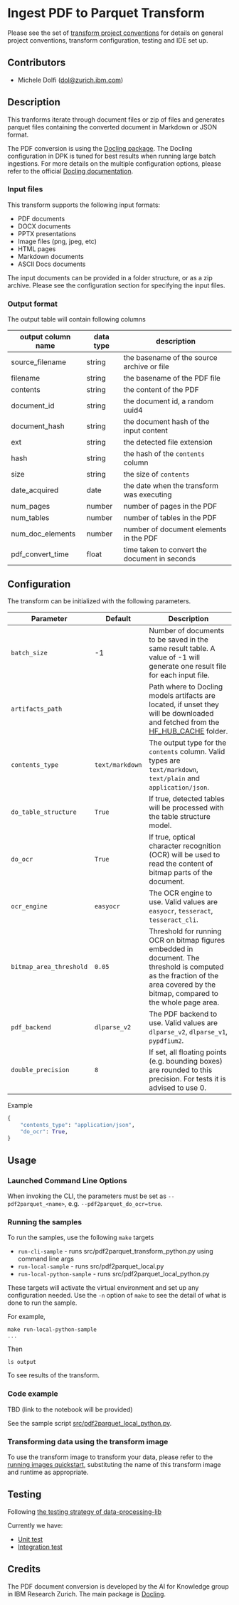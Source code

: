 # Ingest PDF to Parquet Transform

Please see the set of
[transform project conventions](../../../README.md#transform-project-conventions)
for details on general project conventions, transform configuration,
testing and IDE set up.

## Contributors

- Michele Dolfi (dol@zurich.ibm.com)

## Description 

This tranforms iterate through document files or zip of files and generates parquet files
containing the converted document in Markdown or JSON format.

The PDF conversion is using the [Docling package](https://github.com/DS4SD/docling).
The Docling configuration in DPK is tuned for best results when running large batch ingestions.
For more details on the multiple configuration options, please refer to the official [Docling documentation](https://ds4sd.github.io/docling/).


### Input files

This transform supports the following input formats:

- PDF documents
- DOCX documents
- PPTX presentations
- Image files (png, jpeg, etc)
- HTML pages
- Markdown documents
- ASCII Docs documents

The input documents can be provided in a folder structure, or as a zip archive.
Please see the configuration section for specifying the input files.


### Output format

The output table will contain following columns

| output column name | data type | description |
|-|-|-|
| source_filename | string | the basename of the source archive or file |
| filename | string | the basename of the PDF file |
| contents | string | the content of the PDF |
| document_id | string | the document id, a random uuid4  |
| document_hash | string | the document hash of the input content |
| ext | string | the detected file extension |
| hash | string | the hash of the `contents` column |
| size | string | the size of `contents` |
| date_acquired | date | the date when the transform was executing |
| num_pages | number | number of pages in the PDF |
| num_tables | number | number of tables in the PDF |
| num_doc_elements | number | number of document elements in the PDF |
| pdf_convert_time | float | time taken to convert the document in seconds |



## Configuration

The transform can be initialized with the following parameters.

| Parameter  | Default  | Description  |
|------------|----------|--------------|
| `batch_size`                 | -1 | Number of documents to be saved in the same result table. A value of -1 will generate one result file for each input file. |
| `artifacts_path`             | <unset> | Path where to Docling models artifacts are located, if unset they will be downloaded and fetched from the [HF_HUB_CACHE](https://huggingface.co/docs/huggingface_hub/en/guides/manage-cache) folder. |
| `contents_type`         | `text/markdown`        | The output type for the `contents` column. Valid types are `text/markdown`, `text/plain` and `application/json`. |
| `do_table_structure`         | `True`        | If true, detected tables will be processed with the table structure model. |
| `do_ocr`                     | `True`        | If true, optical character recognition (OCR) will be used to read the content of bitmap parts of the document. |
| `ocr_engine`                 | `easyocr`     | The OCR engine to use. Valid values are `easyocr`, `tesseract`, `tesseract_cli`. |
| `bitmap_area_threshold`      | `0.05`        | Threshold for running OCR on bitmap figures embedded in document. The threshold is computed as the fraction of the area covered by the bitmap, compared to the whole page area. |
| `pdf_backend`                | `dlparse_v2`  | The PDF backend to use. Valid values are `dlparse_v2`, `dlparse_v1`, `pypdfium2`. |
| `double_precision`           | `8`           | If set, all floating points (e.g. bounding boxes) are rounded to this precision. For tests it is advised to use 0. |


Example

```py
{
    "contents_type": "application/json",
    "do_ocr": True,
}
```

## Usage

### Launched Command Line Options 

When invoking the CLI, the parameters must be set as `--pdf2parquet_<name>`, e.g. `--pdf2parquet_do_ocr=true`.


### Running the samples
To run the samples, use the following `make` targets

* `run-cli-sample` - runs src/pdf2parquet_transform_python.py using command line args
* `run-local-sample` - runs src/pdf2parquet_local.py
* `run-local-python-sample` - runs src/pdf2parquet_local_python.py

These targets will activate the virtual environment and set up any configuration needed.
Use the `-n` option of `make` to see the detail of what is done to run the sample.

For example, 
```shell
make run-local-python-sample
...
```
Then 
```shell
ls output
```
To see results of the transform.


### Code example

TBD (link to the notebook will be provided)

See the sample script [src/pdf2parquet_local_python.py](src/pdf2parquet_local_python.py).


### Transforming data using the transform image

To use the transform image to transform your data, please refer to the 
[running images quickstart](../../../../doc/quick-start/run-transform-image.md),
substituting the name of this transform image and runtime as appropriate.

## Testing

Following [the testing strategy of data-processing-lib](../../../../data-processing-lib/doc/transform-testing.md)

Currently we have:
- [Unit test](transforms/language/pdf2parquet/python/test/test_pdf2parquet_python.py)
- [Integration test](transforms/language/pdf2parquet/python/test/test_pdf2parquet.py)


## Credits

The PDF document conversion is developed by the AI for Knowledge group in IBM Research Zurich.
The main package is [Docling](https://github.com/DS4SD/docling).
